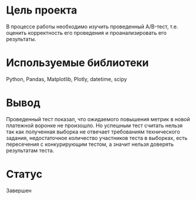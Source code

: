 # Цель проекта
В процессе работы необходимо изучить проведенный A/B-тест, т.е. оценить корректность его проведения и проанализировать его результаты.
# Используемые библиотеки
Python, Pandas, Matplotlib, Plotly, datetime, scipy
# Вывод
Проведенный тест показал, что ожидаемого повышения метрик в новой платежной воронке не произошло. Но успешным тест считать нельзя так как полученная выборка не отвечает требованиям технического задания, недостаточное количество участников теста в выборках, есть пересечения с конкурирующим тестом, а значит нельзя доверять результатам теста.
# Статус
Завершен